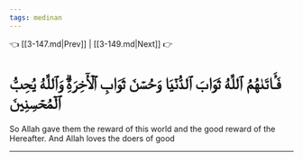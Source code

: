 ```yaml
---
tags: medinan
---
```


👈 [[3-147.md|Prev]] | [[3-149.md|Next]] 👉

# فَـَٔاتَىٰهُمُ ٱللَّهُ ثَوَابَ ٱلدُّنۡيَا وَحُسۡنَ ثَوَابِ ٱلۡأٓخِرَةِۗ وَٱللَّهُ يُحِبُّ ٱلۡمُحۡسِنِينَ

So Allah gave them the reward of this world and the good reward of the Hereafter. And Allah loves the doers of good

---

